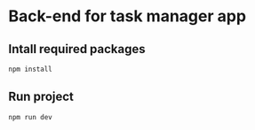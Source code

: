 # Back-end for task manager app

## Intall required packages

```cmd
npm install
```

## Run project

```cmd
npm run dev
```
